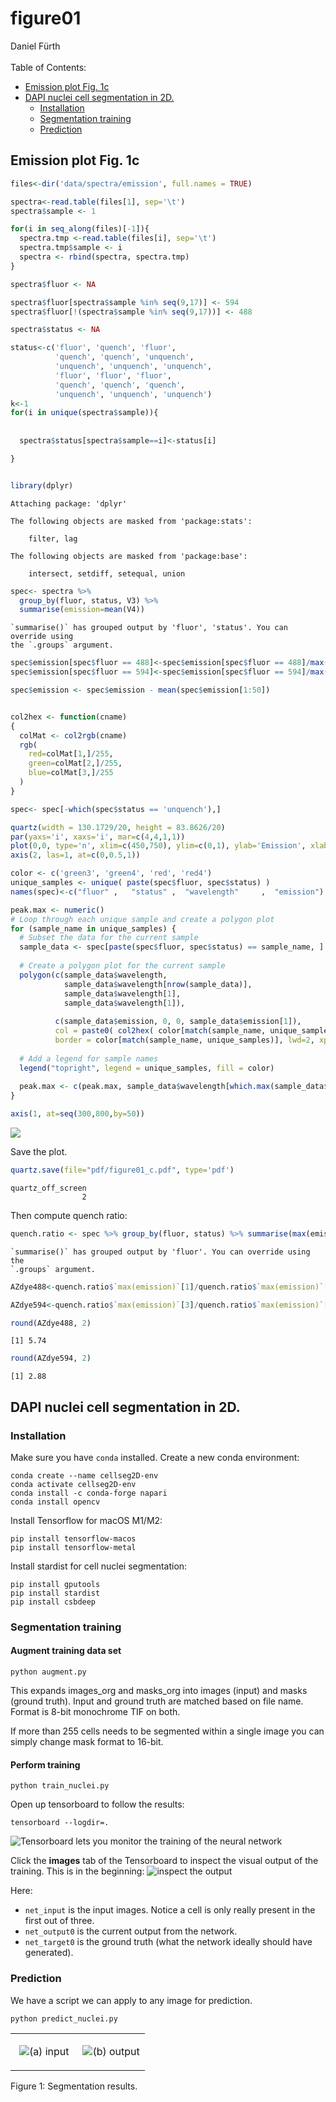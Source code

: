 # figure01
Daniel Fürth <br><br>Table of Contents:

- [Emission plot Fig. 1c](#emission-plot-fig.-1c)
- [DAPI nuclei cell segmentation in
  2D.](#dapi-nuclei-cell-segmentation-in-2d.)
  - [Installation](#installation)
  - [Segmentation training](#segmentation-training)
  - [Prediction](#prediction)

## Emission plot Fig. 1c

``` r
files<-dir('data/spectra/emission', full.names = TRUE)

spectra<-read.table(files[1], sep='\t')
spectra$sample <- 1

for(i in seq_along(files)[-1]){
  spectra.tmp <-read.table(files[i], sep='\t')
  spectra.tmp$sample <- i
  spectra <- rbind(spectra, spectra.tmp)
}
```

``` r
spectra$fluor <- NA

spectra$fluor[spectra$sample %in% seq(9,17)] <- 594
spectra$fluor[!(spectra$sample %in% seq(9,17))] <- 488

spectra$status <- NA

status<-c('fluor', 'quench', 'fluor',
          'quench', 'quench', 'unquench',
          'unquench', 'unquench', 'unquench',
          'fluor', 'fluor', 'fluor',
          'quench', 'quench', 'quench',
          'unquench', 'unquench', 'unquench')
k<-1
for(i in unique(spectra$sample)){
  
  
  spectra$status[spectra$sample==i]<-status[i]

}


library(dplyr)
```


    Attaching package: 'dplyr'

    The following objects are masked from 'package:stats':

        filter, lag

    The following objects are masked from 'package:base':

        intersect, setdiff, setequal, union

``` r
spec<- spectra %>% 
  group_by(fluor, status, V3) %>% 
  summarise(emission=mean(V4))
```

    `summarise()` has grouped output by 'fluor', 'status'. You can override using
    the `.groups` argument.

``` r
spec$emission[spec$fluor == 488]<-spec$emission[spec$fluor == 488]/max(spec$emission[spec$fluor == 488 & spec$status == 'fluor'])
spec$emission[spec$fluor == 594]<-spec$emission[spec$fluor == 594]/max(spec$emission[spec$fluor == 594 & spec$status == 'fluor'])

spec$emission <- spec$emission - mean(spec$emission[1:50])


col2hex <- function(cname)
{
  colMat <- col2rgb(cname)
  rgb(
    red=colMat[1,]/255,
    green=colMat[2,]/255,
    blue=colMat[3,]/255
  )
}

spec<- spec[-which(spec$status == 'unquench'),]

quartz(width = 130.1729/20, height = 83.8626/20)
par(yaxs='i', xaxs='i', mar=c(4,4,1,1))
plot(0,0, type='n', xlim=c(450,750), ylim=c(0,1), ylab='Emission', xlab="Wavelength (nm)", las=1, axes=F)
axis(2, las=1, at=c(0,0.5,1))

color <- c('green3', 'green4', 'red', 'red4')
unique_samples <- unique( paste(spec$fluor, spec$status) )
names(spec)<-c("fluor" ,   "status" ,  "wavelength"     ,  "emission")

peak.max <- numeric()
# Loop through each unique sample and create a polygon plot
for (sample_name in unique_samples) {
  # Subset the data for the current sample
  sample_data <- spec[paste(spec$fluor, spec$status) == sample_name, ]
  
  # Create a polygon plot for the current sample
  polygon(c(sample_data$wavelength, 
            sample_data$wavelength[nrow(sample_data)], 
            sample_data$wavelength[1],
            sample_data$wavelength[1]), 
          
          c(sample_data$emission, 0, 0, sample_data$emission[1]), 
          col = paste0( col2hex( color[match(sample_name, unique_samples)] ), '70' ),
          border = color[match(sample_name, unique_samples)], lwd=2, xpd=F )
  
  # Add a legend for sample names
  legend("topright", legend = unique_samples, fill = color)
  
  peak.max <- c(peak.max, sample_data$wavelength[which.max(sample_data$emission)] )
}

axis(1, at=seq(300,800,by=50))
```

![](figure01_files/figure-commonmark/unnamed-chunk-2-1.png)

Save the plot.

``` r
quartz.save(file="pdf/figure01_c.pdf", type='pdf')
```

    quartz_off_screen 
                    2 

Then compute quench ratio:

``` r
quench.ratio <- spec %>% group_by(fluor, status) %>% summarise(max(emission))
```

    `summarise()` has grouped output by 'fluor'. You can override using the
    `.groups` argument.

``` r
AZdye488<-quench.ratio$`max(emission)`[1]/quench.ratio$`max(emission)`[2]

AZdye594<-quench.ratio$`max(emission)`[3]/quench.ratio$`max(emission)`[4]

round(AZdye488, 2)
```

    [1] 5.74

``` r
round(AZdye594, 2)
```

    [1] 2.88

## DAPI nuclei cell segmentation in 2D.

### Installation

Make sure you have `conda` installed. Create a new conda environment:

```
conda create --name cellseg2D-env
conda activate cellseg2D-env
conda install -c conda-forge napari   
conda install opencv
```

Install Tensorflow for macOS M1/M2:

```
pip install tensorflow-macos
pip install tensorflow-metal
```

Install stardist for cell nuclei segmentation:

```
pip install gputools
pip install stardist
pip install csbdeep
```

### Segmentation training

#### Augment training data set

```
python augment.py
```

This expands images_org and masks_org into images (input) and masks
(ground truth). Input and ground truth are matched based on file name.
Format is 8-bit monochrome TIF on both.

If more than 255 cells needs to be segmented within a single image you
can simply change mask format to 16-bit.

#### Perform training

```
python train_nuclei.py
```

Open up tensorboard to follow the results:

```
tensorboard --logdir=.
```

![Tensorboard lets you monitor the training of the neural
network](./repo_img/tensorboard.png)

Click the **images** tab of the Tensorboard to inspect the visual output
of the training. This is in the beginning: ![inspect the
output](./repo_img/tensorboard_img.png)

Here:

- `net_input` is the input images. Notice a cell is only really present
  in the first out of three.
- `net_output0` is the current output from the network.
- `net_target0` is the ground truth (what the network ideally should
  have generated).

### Prediction

We have a script we can apply to any image for prediction.

```
python predict_nuclei.py 
```

<div id="fig-dapi">

<table>
<colgroup>
<col style="width: 50%" />
<col style="width: 50%" />
</colgroup>
<tbody>
<tr class="odd">
<td style="text-align: center;"><div width="50.0%"
data-layout-align="center">
<p><img src="./repo_img/example_image.jpg" id="fig-input"
data-ref-parent="fig-dapi" data-fig.extended="false"
alt="(a) input" /></p>
</div></td>
<td style="text-align: center;"><div width="50.0%"
data-layout-align="center">
<p><img src="./repo_img/example_labels.jpg" id="fig-output"
data-ref-parent="fig-dapi" data-fig.extended="false"
alt="(b) output" /></p>
</div></td>
</tr>
</tbody>
</table>

Figure 1: Segmentation results.

</div>
